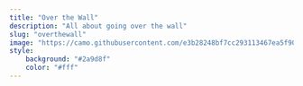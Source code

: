 ```yaml
---
title: "Over the Wall"
description: "All about going over the wall"
slug: "overthewall"
image: "https://camo.githubusercontent.com/e3b28248bf7cc293113467ea5f90ab31d9799691203d98f3632c0bdbf1419370/68747470733a2f2f7777772e6c696e6b762e6f72672f696d672f77616c6c2d6d696e2e706e67"
style:
    background: "#2a9d8f"
    color: "#fff"
---
```

